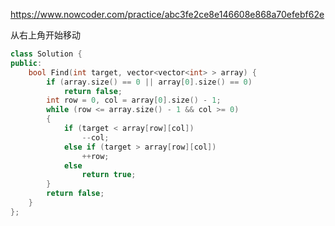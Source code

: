 https://www.nowcoder.com/practice/abc3fe2ce8e146608e868a70efebf62e

从右上角开始移动

```cpp
class Solution {
public:
    bool Find(int target, vector<vector<int> > array) {
        if (array.size() == 0 || array[0].size() == 0)
            return false;
        int row = 0, col = array[0].size() - 1;
        while (row <= array.size() - 1 && col >= 0)
        {
            if (target < array[row][col])
                --col;
            else if (target > array[row][col])
                ++row;
            else
                return true;
        }
        return false;
    }
};

```
